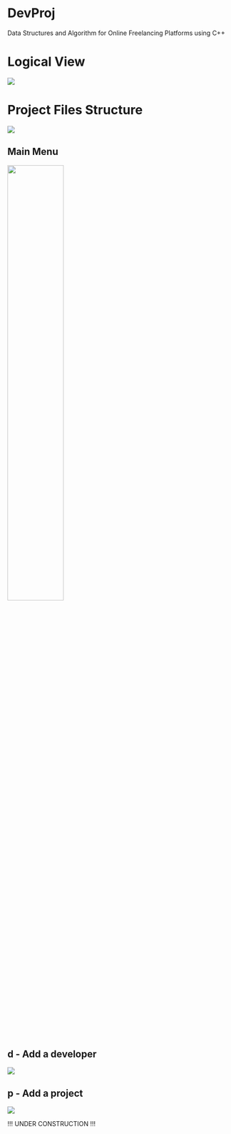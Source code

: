 # DevProj
Data Structures and Algorithm for Online Freelancing Platforms using C++ 
<h1>Logical View</h1>
<img src="https://github.com/trixtipsfix/DevProj/assets/69011613/d7dc9840-7079-45b8-bcfd-733d655c2390">
<h1>Project Files Structure </h1>
<img src="https://github.com/trixtipsfix/DevProj/assets/69011613/c7ce5167-1e75-4d81-bbca-bfc8290221fb">

 
<h2>Main Menu</h2>
<img src="https://github.com/trixtipsfix/DevProj/assets/69011613/4155b101-7d40-4b58-a8df-d141f24044cf" width="50%" height="50%">
<h2>d - Add a developer</h2>
<img src="https://github.com/trixtipsfix/DevProj/assets/69011613/f49384ba-c2d8-4abe-af58-372dd401aed5">
<h2>p - Add a project</h2>
<img src="https://github.com/trixtipsfix/DevProj/assets/69011613/79e1cd16-978e-47b5-97eb-1bb9ce8e76cb">

!!!  UNDER CONSTRUCTION !!!

